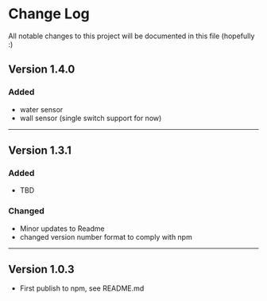 # Change Log
All notable changes to this project will be documented in this file (hopefully :)

## Version 1.4.0

### Added

 - water sensor
 - wall sensor (single switch support for now)

---

## Version 1.3.1

### Added

- TBD

### Changed

- Minor updates to Readme
- changed version number format to comply with npm

---

## Version 1.0.3

- First publish to npm, see README.md
